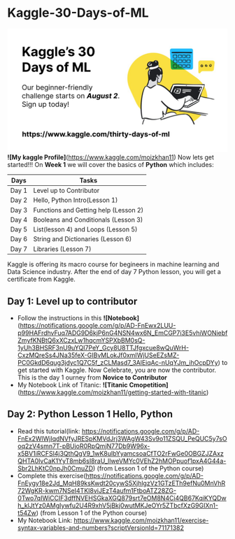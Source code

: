 # Kaggle-30-Days-of-ML
![GitHub Logo](/kaggle.jpg)
**![My kaggle Profile]**(https://www.kaggle.com/moizkhan11)
Now lets get started!!!
On **Week 1** we will cover the basics of **Python** which includes:

**Days** | **Tasks**
------------ | -------------
Day 1 | Level up to Contributor
Day 2 | Hello, Python Intro(Lesson 1)
Day 3 | Functions and Getting help (Lesson 2)
Day 4 | Booleans and Conditionals (Lesson 3)
Day 5 | List(lesson 4) and Loops (Lesson 5)
Day 6 | String and Dictionaries (Lesson 6)
Day 7 | Libraries (Lesson 7)


Kaggle is offering its macro course for begineers in machine learning and Data Science industry. After the end of day 7 Python lesson, you will get a certificate from Kaggle.

## Day 1: Level up to contributor
* Follow the instructions in this **![Notebook]**(https://notifications.google.com/g/p/AD-FnEwx2LUU-p99HAFrdhvFuq7ADG9D6kjP6nG4NSN4wx6N_EmCGP7i3E5vhiWONiebfZmyfKNBtQ6xXCzxLw1hqcmYSPXbBM0sQ-1yUh3BHSRF3nU9uYQI7PeY_Gcy8U8TTJfgxcue8wQuWrH-CxzMQreSs4JNa35feX-GIBvMLokJf0xmIWjUSeEZsMZ-PC0GkdD6qug3jdyc1Q7C5f_zCLMasd7_3AlEiqAc-nUqYJm_ihOcpDYy) to get started with Kaggle. Now Celebrate, you are now the contributor. This is the day 1 ourney from **Novice to Contributor**
* My Notebook Link of Titanic: **![Titanic Cmopetition]**(https://www.kaggle.com/moizkhan11/getting-started-with-titanic)

## Day 2: Python Lesson 1 Hello, Python
* Read this tutorial(link: https://notifications.google.com/g/p/AD-FnEx2WlWjIqdNVfyJRESpKMVdJrj3WAgW43Sv9o11ZSQU_PeQUC5y7sOoq2zV4smn7T-pBUjoR0RpQmjN77Db9W96x-x5BV1iRCFSl4j3QthQgV9_1wK8uIbYyamcsoaCfTO2rFwGe0OBGZJZAxzQHTA0IvCaK1YyT8mb6sI8raU_llweVMYc0VEhZ2hMOPpuof1pxA4G44a-Sbr2LhKtC0npJh0CmuZD) (from Lesson 1 of the Python course)
* Complete this exercise(https://notifications.google.com/g/p/AD-FnEygy18e2Jd_MqH89ksKwdt20cywS5XjhlgzVz1GTzETh9efNu0MnVhR72WgKR-kwm7NSeI4TKI8viJEzT4aufm1FtboATZ28ZG-0Two7qIWiCCIF3dffNVEHSGkaXGQ879srt7eOM8N4Ci4QB67KqiKYQDwh_klJtYz0AMgIywfu2U4R9xhV5jBkj0wutMKJeOYr5ZTbcfXzG9GIXn1-t54Zw) (from Lesson 1 of the Python course)
* My Notebook Link: https://www.kaggle.com/moizkhan11/exercise-syntax-variables-and-numbers?scriptVersionId=71171382



